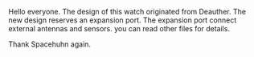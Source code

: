 Hello everyone.
The design of this watch originated from Deauther.
The new design reserves an expansion port.
The expansion port connect external antennas and sensors.
you can read other files for details.

Thank Spacehuhn again.